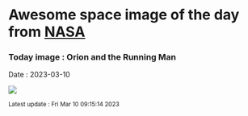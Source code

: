 
# Awesome space image of the day from [NASA](https://api.nasa.gov/)

### Today image : Orion and the Running Man
Date : 2023-03-10

![](https://apod.nasa.gov/apod/image/2303/my_hero1024_rot.jpg)

<small>Latest update : Fri Mar 10 09:15:14 2023</small>
        